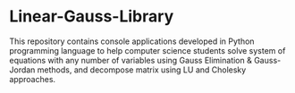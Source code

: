# Linear-Gauss-Library
This repository contains console applications developed in Python programming language to help computer science students solve system of equations with any number of variables using Gauss Elimination &amp; Gauss-Jordan methods, and decompose matrix using LU and Cholesky approaches.
